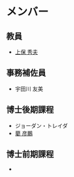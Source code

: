 # メンバー

## 教員

* [上保 秀夫](https://docs.joholab.com/hideo/v/ja/)

## 事務補佐員

* 宇田川 友美

## 博士後期課程

* ジョーダン・トレイダ
* [藺 彦鵬](https://docs.joholab.com/yanpeng/)

## 博士前期課程

* 
